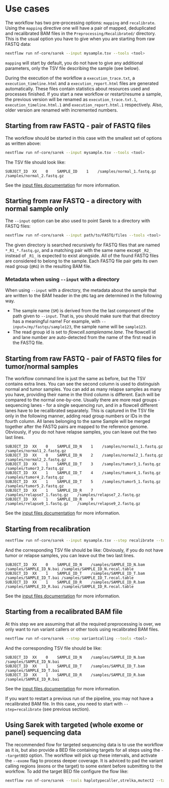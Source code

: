 # Use cases

The workflow has two pre-processing options: `mapping` and `recalibrate`.
Using the `mapping` directive one will have a pair of mapped, deduplicated and recalibrated BAM files in the `Preprocessing/Recalibrated/` directory.
This is the usual option you have to give when you are starting from raw FASTQ data:

```bash
nextflow run nf-core/sarek --input mysample.tsv --tools <tool>
```

`mapping` will start by default, you do not have to give any additional parameters, only the TSV file describing the sample (see below).

During the execution of the workflow a `execution_trace.txt`, a `execution_timeline.html` and a `execution_report.html` files are generated automatically.
These files contain statistics about resources used and processes finished.
If you start a new workflow or restart/resume a sample, the previous version will be renamed as `execution_trace.txt.1`, `execution_timeline.html.1` and `execution_report.html.1` respectively.
Also, older version are renamed with incremented numbers.

## Starting from raw FASTQ - pair of FASTQ files

The workflow should be started in this case with the smallest set of options as written above:

```bash
nextflow run nf-core/sarek --input mysample.tsv --tools <tool>
```

The TSV file should look like:

```text
SUBJECT_ID  XX    0    SAMPLE_ID    1    /samples/normal_1.fastq.gz    /samples/normal_2.fastq.gz
```

See the [input files documentation](docs/input.md) for more information.

## Starting from raw FASTQ - a directory with normal sample only

The `--input` option can be also used to point Sarek to a directory with FASTQ files:

```bash
nextflow run nf-core/sarek --input path/to/FASTQ/files --tools <tool>
```

The given directory is searched recursively for FASTQ files that are named `*_R1_*.fastq.gz`, and a matching pair with the same name except `_R2_` instead of `_R1_` is expected to exist alongside.
All of the found FASTQ files are considered to belong to the sample.
Each FASTQ file pair gets its own read group (`@RG`) in the resulting BAM file.

### Metadata when using `--input` with a directory

When using `--input` with a directory, the metadata about the sample that are written to the BAM header in the `@RG` tag are determined in the following way.

- The sample name (`SM`) is derived from the the last component of the path given to `--input`.
That is, you should make sure that that directory has a meaningful name! For example, with `--input=/my/fastqs/sample123`, the sample name will be `sample123`.
- The read group id is set to *flowcell.samplename.lane*.
The flowcell id and lane number are auto-detected from the name of the first read in the FASTQ file.

## Starting from raw FASTQ - pair of FASTQ files for tumor/normal samples

The workflow command line is just the same as before, but the TSV contains extra lines.
You can see the second column is used to distinguish normal and tumor samples.
You can add as many relapse samples as many you have, providing their name in the third column is different.
Each will be compared to the normal one-by-one.
Usually there are more read groups - sequencing lanes - for a single sequencing run, and in a flowcell different lanes have to be recalibrated separately.
This is captured in the TSV file only in the following manner, adding read group numbers or IDs in the fourth column.
All lanes belonging to the same Sample will be merged together after the FASTQ pairs are mapped to the reference genome.
Obviously, if you do not have relapse samples, you can leave out the two last lines.

```text
SUBJECT_ID  XX    0    SAMPLE_ID_N    1    /samples/normal1_1.fastq.gz    /samples/normal1_2.fastq.gz
SUBJECT_ID  XX    0    SAMPLE_ID_N    2    /samples/normal2_1.fastq.gz    /samples/normal2_2.fastq.gz
SUBJECT_ID  XX    1    SAMPLE_ID_T    3    /samples/tumor3_1.fastq.gz    /samples/tumor3_2.fastq.gz
SUBJECT_ID  XX    1    SAMPLE_ID_T    4    /samples/tumor4_1.fastq.gz    /samples/tumor4_2.fastq.gz
SUBJECT_ID  XX    1    SAMPLE_ID_T    5    /samples/tumor5_1.fastq.gz    /samples/tumor5_2.fastq.gz
SUBJECT_ID  XX    1    SAMPLE_ID_R    7    /samples/relapse7_1.fastq.gz    /samples/relapse7_2.fastq.gz
SUBJECT_ID  XX    1    SAMPLE_ID_R    9    /samples/relapse9_1.fastq.gz    /samples/relapse9_2.fastq.gz
```

See the [input files documentation](docs/input.md) for more information.

## Starting from recalibration

```bash
nextflow run nf-core/sarek --input mysample.tsv --step recalibrate --tools <tool>
```

And the corresponding TSV file should be like:
Obviously, if you do not have tumor or relapse samples, you can leave out the two last lines.

```text
SUBJECT_ID  XX    0    SAMPLE_ID_N    /samples/SAMPLE_ID_N.bam    /samples/SAMPLE_ID_N.bai /samples/SAMPLE_ID_N.recal.table
SUBJECT_ID  XX    1    SAMPLE_ID_T    /samples/SAMPLE_ID_T.bam    /samples/SAMPLE_ID_T.bai /samples/SAMPLE_ID_T.recal.table
SUBJECT_ID  XX    1    SAMPLE_ID_R    /samples/SAMPLE_ID_R.bam    /samples/SAMPLE_ID_R.bai /samples/SAMPLE_ID_R.recal.table
```

See the [input files documentation](docs/input.md) for more information.

## Starting from a recalibrated BAM file

At this step we are assuming that all the required preprocessing is over, we only want to run variant callers or other tools using recalibrated BAM files.

```bash
nextflow run nf-core/sarek --step variantcalling --tools <tool>
```

And the corresponding TSV file should be like:

```text
SUBJECT_ID  XX    0    SAMPLE_ID_N    /samples/SAMPLE_ID_N.bam    /samples/SAMPLE_ID_N.bai
SUBJECT_ID  XX    1    SAMPLE_ID_T    /samples/SAMPLE_ID_T.bam    /samples/SAMPLE_ID_T.bai
SUBJECT_ID  XX    1    SAMPLE_ID_R    /samples/SAMPLE_ID_R.bam    /samples/SAMPLE_ID_R.bai
```

See the [input files documentation](docs/input.md) for more information.

If you want to restart a previous run of the pipeline, you may not have a recalibrated BAM file.
In this case, you need to start with `--step=recalibrate` (see previous section).

## Using Sarek with targeted (whole exome or panel) sequencing data

The recommended flow for targeted sequencing data is to use the workflow as it is, but also provide a BED file containing targets for all steps using the `--targetBED` option.
The workflow will pick up these intervals, and activate the `--exome` flag to process deeper coverage.
It is adviced to pad the variant calling regions (exons or the target) to some extent before submitting to the workflow.
To add the target BED file configure the flow like:

```bash
nextflow run nf-core/sarek --tools haplotypecaller,strelka,mutect2 --targetBED targets.bed --input my_panel.tsv
```
